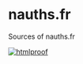 nauths.fr
=========

Sources of nauths.fr

[![htmlproof](https://travis-ci.org/nicuveo/nauths.fr.svg)](https://travis-ci.org/nicuveo/nauths.fr)
